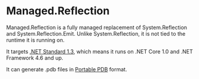 # Managed.Reflection

Managed.Reflection is a fully managed replacement of System.Reflection and System.Reflection.Emit. Unlike System.Reflection, it is not tied to the runtime it is running on.

It targets [.NET Standard 1.3](https://docs.microsoft.com/dotnet/articles/standard/library), which means it runs on .NET Core 1.0 and .NET Framework 4.6 and up.

It can generate .pdb files in [Portable PDB](https://github.com/dotnet/roslyn/blob/portable-pdb/docs/specs/PortablePdb-Metadata.md) format.
